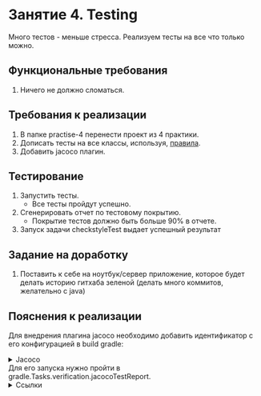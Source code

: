 # Занятие 4. Testing
Много тестов - меньше стресса. Реализуем тесты на все что только можно.
## Функциональные требования
1. Ничего не должно сломаться.
## Требования к реализации
1. В папке practise-4 перенести проект из 4 практики.
2. Дописать тесты на все классы, используя, [правила](../../FAQ/testing/UNIT.md).
3. Добавить jacoco плагин.

## Тестирование
1. Запустить тесты.
   - Все тесты пройдут успешно.
2. Сгенерировать отчет по тестовому покрытию.
   - Покрытие тестов должно быть больше 90% в отчете.
3. Запуск задачи checkstyleTest выдает успешный результат
## Задание на доработку
1. Поставить к себе на ноутбук/сервер приложение, которое будет делать историю гитхаба зеленой 
(делать много коммитов, желательно с java)
## Пояснения к реализации
Для внедрения плагина jacoco необходимо добавить идентификатор с его конфигурацией в build gradle:
<details>
<summary>Jacoco</summary>
```
plugins {
	jacoco
}
tasks.test {
	finalizedBy(tasks.jacocoTestReport) // report is always generated after tests run
}
tasks.jacocoTestReport {
	dependsOn(tasks.test) // tests are required to run before generating the report
}
```
</details>
Для его запуска нужно пройти в gradle.Tasks.verification.jacocoTestReport.
<details> 
<summary>Ссылки</summary>
1. https://docs.gradle.org/current/userguide/jacoco_plugin.html#sec:configuring_the_jacoco_plugin
2. https://javarush.com/groups/posts/2590-top-50-java-core-voprosov-i-otvetov-na-sobesedovanii-chastjh-1 
3. https://javarush.com/groups/posts/2592-top-50-java-core-voprosov-iotvetov-na-sobesedovanii-chastjh-2
</details>